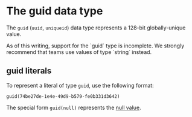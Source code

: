 # The guid data type

The `guid` (`uuid`, `uniqueid`) data type represents a 128-bit globally-unique
value.

<div class="warning">As of this writing, support for the `guid` type is
incomplete. We strongly recommend that teams use values of type `string`
instead.</div> 

## guid literals

To represent a literal of type `guid`, use the following format:

<!-- csl -->
```
guid(74be27de-1e4e-49d9-b579-fe0b331d3642)
```

The special form `guid(null)` represents the [null value](./concepts_datatypes_null.md).